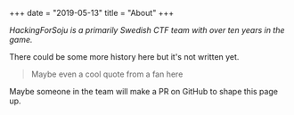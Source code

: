 +++
date = "2019-05-13"
title = "About"
+++

_HackingForSoju is a primarily Swedish CTF team with over ten years in the game._

There could be some more history here but it's not written yet.

> Maybe even a cool quote from a fan here

Maybe someone in the team will make a PR on GitHub to shape this page up.